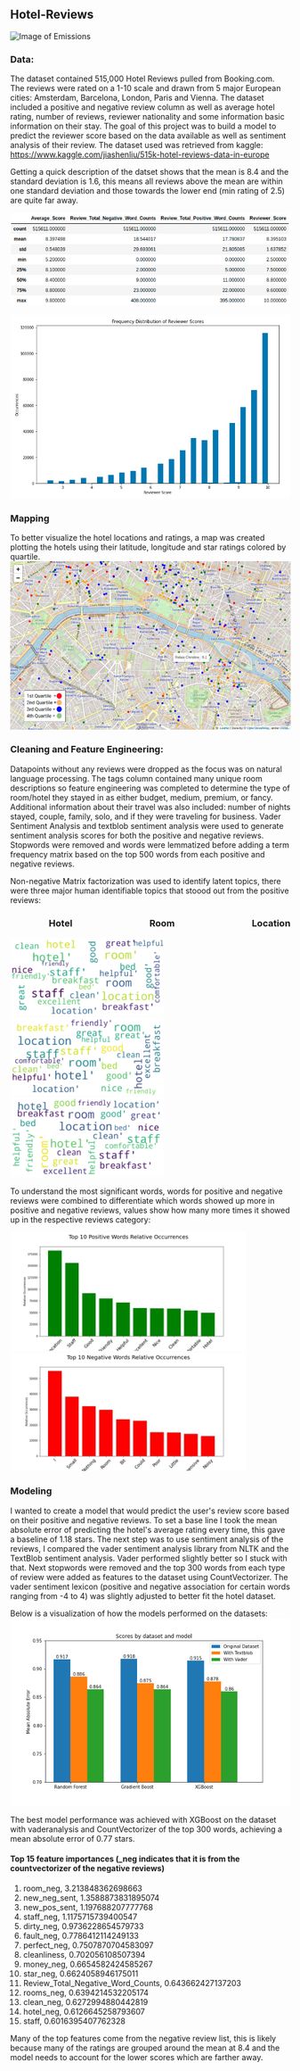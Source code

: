 ## Hotel-Reviews
![Image of Emissions](https://cache.marriott.com/marriottassets/destinations/hero/europe-destination.jpg?interpolation=progressive-bilinear)
### **Data:**
The dataset contained 515,000 Hotel Reviews pulled from Booking.com.  The reviews were rated on a 1-10 scale and drawn from 5 major European cities: Amsterdam, Barcelona, London, Paris and Vienna. The dataset included a positive and negative review column as well as average hotel rating, number of reviews, reviewer nationality and some information basic information on their stay.  The goal of this project was to build a model to predict the reviewer score based on the data available as well as sentiment analysis of their review.
The dataset used was retrieved from kaggle: https://www.kaggle.com/jiashenliu/515k-hotel-reviews-data-in-europe


Getting a quick description of the datset shows that the mean is 8.4 and the standard deviation is 1.6, this means all reviews above the mean are within one standard deviation and those towards the lower end (min rating of 2.5) are quite far away.

![Image of dataset description](https://github.com/slindhult/Hotel-Reviews/blob/master/images/Screenshot%20from%202020-05-15%2008-24-53.png?raw=true)


![Image of Emissions](https://github.com/slindhult/Hotel-Reviews/blob/master/images/%20hist.png?raw=true)



### Mapping
To better visualize the hotel locations and ratings,  a map was created plotting the hotels using their latitude, longitude and star ratings colored by quartile.
![Image of Emissions](https://github.com/slindhult/Hotel-Reviews/blob/master/images/Screenshot%20from%202020-05-16%2022-34-44.png?raw=true)


### **Cleaning and Feature Engineering:**
Datapoints without any reviews were dropped as the focus was on natural language processing.  The tags column contained many unique room descriptions so feature engineering was completed to determine the type of room/hotel they stayed in as either budget, medium, premium, or fancy.  Additional information about their travel was also included: number of nights stayed, couple, family, solo, and if they were traveling for business.  Vader Sentiment Analysis and textblob sentiment analysis were used to generate sentiment analysis scores for both the positive and negative reviews.  Stopwords were removed and words were lemmatized before adding a term frequency matrix based on the top 500 words from each positive and negative reviews.



Non-negative Matrix factorization was used to identify latent topics, there were three major human identifiable topics that stoood out from the positive reviews:

### &emsp;&emsp;&emsp;&emsp;      Hotel &emsp;&emsp;&emsp;&emsp;&emsp;&emsp;&emsp;&emsp;                          Room     &emsp;&emsp;&emsp;&emsp;&emsp;&emsp;&emsp;&emsp; Location  

<p float="left">
  <img src="https://github.com/slindhult/Hotel-Reviews/blob/master/images/Topic1.png?raw=true" width="275" />
  <img src="https://github.com/slindhult/Hotel-Reviews/blob/master/images/topic2.png?raw=true" width="275" /> 
  <img src="https://github.com/slindhult/Hotel-Reviews/blob/master/images/topic3.png?raw=true" width="275" />
</p>

To understand the most significant words, words for positive and negative reviews were combined to differentiate which words showed up more in positive and negative reviews, values show how many more times it showed up in the respective reviews category:


<p float="middle">
  <img src="https://github.com/slindhult/Hotel-Reviews/blob/master/images/poswords.jpg?raw=true" width='425' />
  <img src="https://github.com/slindhult/Hotel-Reviews/blob/master/images/negwords.jpg?raw=true" width="425" /> 
</p>

### Modeling
I wanted to create a model that would predict the user's review score based on their positive and negative reviews.  To set a base line I took the mean absolute error of predicting the hotel's average rating every time, this gave a baseline of 1.18 stars.
The next step was to use sentiment analysis of the reviews, I compared the vader sentiment analysis library from NLTK and the TextBlob sentiment analysis.  Vader performed slightly better so I stuck with that.  Next stopwords were removed and the top 300 words from each type of review were added as features to the dataset using CountVectorizer.  The vader sentiment lexicon (positive and negative association for certain words ranging from -4 to 4) was slightly adjusted to better fit the hotel dataset.


Below is a visualization of how the models performed on the datasets:
![Image of Model Performance](https://github.com/slindhult/Hotel-Reviews/blob/master/images/model-comparison.png?raw=true)


The best model performance was achieved with XGBoost on the dataset with vaderanalysis and CountVectorizer of the top 300 words, achieving a mean absolute error of 0.77 stars.

#### Top 15 feature importances (_neg indicates that it is from the countvectorizer of the negative reviews)
1) room_neg, 3.213848362698663
2) new_neg_sent, 1.3588873831895074
3) new_pos_sent, 1.197688207777768
4) staff_neg, 1.1175715739400547
5) dirty_neg, 0.9736228654579733
6) fault_neg, 0.7786412114249133
7) perfect_neg, 0.7507870704583097
8) cleanliness, 0.702056108507394
9) money_neg, 0.6654582424585267
10) star_neg, 0.6624058946175011
11) Review_Total_Negative_Word_Counts, 0.643662427137203
12) rooms_neg, 0.6394214532205174
13) clean_neg, 0.6272994880442819
14) hotel_neg, 0.6126645258793607
15) staff, 0.6016395407762328

Many of the top features come from the negative review list, this is likely because many of the ratings are grouped around the mean at 8.4 and the model needs to account for the lower scores which are farther away.
